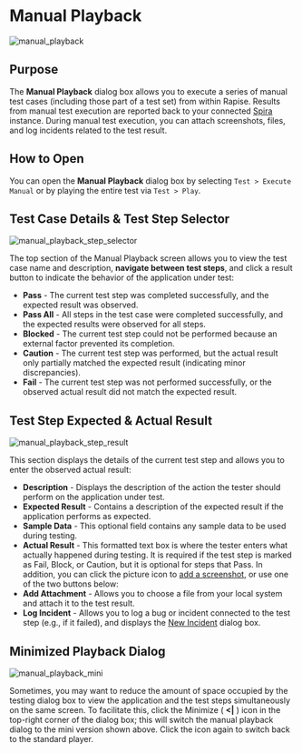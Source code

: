 # Manual Playback

![manual\_playback](./img/manual_playback1.png)

## Purpose

The **Manual Playback** dialog box allows you to execute a series of manual test cases (including those part of a test set) from within Rapise. Results from manual test execution are reported back to your connected [Spira](spiratest_integration.md) instance. During manual test execution, you can attach screenshots, files, and log incidents related to the test result.

## How to Open

You can open the **Manual Playback** dialog box by selecting `Test > Execute Manual` or by playing the entire test via `Test > Play`.

## Test Case Details & Test Step Selector

![manual\_playback\_step\_selector](./img/manual_playback2.png)

The top section of the Manual Playback screen allows you to view the test case name and description, **navigate between test steps**, and click a result button to indicate the behavior of the application under test:

*   **Pass** - The current test step was completed successfully, and the expected result was observed.
*   **Pass All** - All steps in the test case were completed successfully, and the expected results were observed for all steps.
*   **Blocked** - The current test step could not be performed because an external factor prevented its completion.
*   **Caution** - The current test step was performed, but the actual result only partially matched the expected result (indicating minor discrepancies).
*   **Fail** - The current test step was not performed successfully, or the observed actual result did not match the expected result.

## Test Step Expected & Actual Result

![manual\_playback\_step\_result](./img/manual_playback3.png)

This section displays the details of the current test step and allows you to enter the observed actual result:

*   **Description** - Displays the description of the action the tester should perform on the application under test.
*   **Expected Result** - Contains a description of the expected result if the application performs as expected.
*   **Sample Data** - This optional field contains any sample data to be used during testing.
*   **Actual Result** - This formatted text box is where the tester enters what actually happened during testing. It is required if the test step is marked as Fail, Block, or Caution, but it is optional for steps that Pass.
In addition, you can click the picture icon to [add a screenshot](image_capture.md), or use one of the two buttons below:
*   **Add Attachment** - Allows you to choose a file from your local system and attach it to the test result.
*   **Log Incident** - Allows you to log a bug or incident connected to the test step (e.g., if it failed), and displays the [New Incident](incident_logging.md) dialog box.

## Minimized Playback Dialog

![manual\_playback\_mini](./img/manual_playback4.png)

Sometimes, you may want to reduce the amount of space occupied by the testing dialog box to view the application and the test steps simultaneously on the same screen. To facilitate this, click the Minimize ( **<|** ) icon in the top-right corner of the dialog box; this will switch the manual playback dialog to the mini version shown above. Click the icon again to switch back to the standard player.